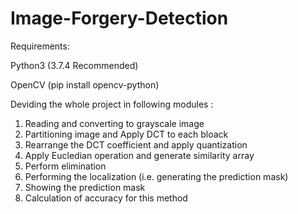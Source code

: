 # Image-Forgery-Detection

 
 Requirements:
 
 Python3 (3.7.4 Recommended) 
 
 OpenCV (pip install opencv-python)
 
 

Deviding the whole project in following modules :

1. Reading and converting to grayscale image
2. Partitioning image and Apply DCT to each bloack
3. Rearrange the DCT coefficient and apply quantization
4. Apply Eucledian operation and generate similarity array
5. Perform elimination 
6. Performing the localization (i.e. generating the prediction mask)
7. Showing the prediction mask
8. Calculation of accuracy for this method




